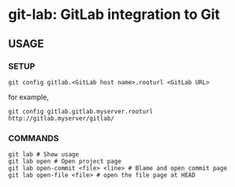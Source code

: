 # git-lab: GitLab integration to Git

## USAGE

### SETUP
```
git config gitlab.<GitLab host name>.rooturl <GitLab URL>
```

for example,

```
git config gitlab.gitlab.myserver.rooturl http://gitlab.myserver/gitlab/
```

### COMMANDS

```
git lab # Show usage
git lab open # Open project page
git lab open-commit <file> <line> # Blame and open commit page
git lab open-file <file> # open the file page at HEAD
```
